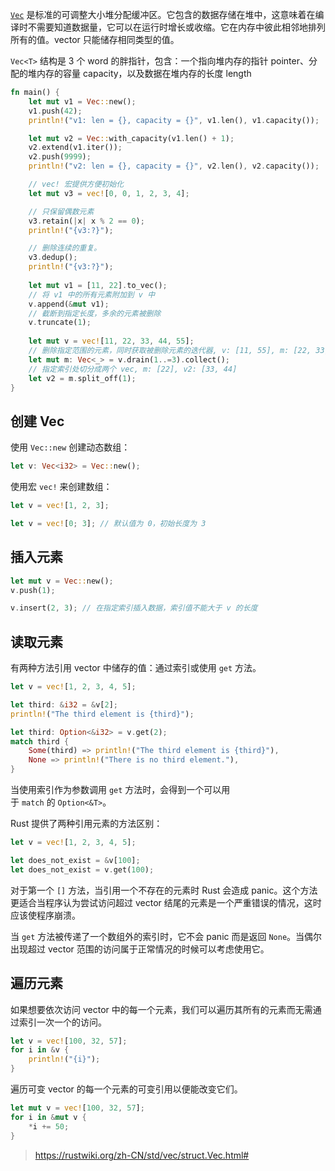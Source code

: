 [`Vec`](https://doc.rust-lang.org/std/vec/struct.Vec.html) 是标准的可调整大小堆分配缓冲区。它包含的数据存储在堆中，这意味着在编译时不需要知道数据量，它可以在运行时增长或收缩。它在内存中彼此相邻地排列所有的值。vector 只能储存相同类型的值。

`Vec<T>` 结构是 3 个 word 的胖指针，包含：一个指向堆内存的指针 pointer、分配的堆内存的容量 capacity，以及数据在堆内存的长度 length

```rust
fn main() {
    let mut v1 = Vec::new();
    v1.push(42);
    println!("v1: len = {}, capacity = {}", v1.len(), v1.capacity());

    let mut v2 = Vec::with_capacity(v1.len() + 1);
    v2.extend(v1.iter());
    v2.push(9999);
    println!("v2: len = {}, capacity = {}", v2.len(), v2.capacity());

    // vec! 宏提供方便初始化
    let mut v3 = vec![0, 0, 1, 2, 3, 4];

    // 只保留偶数元素
    v3.retain(|x| x % 2 == 0);
    println!("{v3:?}");

    // 删除连续的重复。
    v3.dedup();
    println!("{v3:?}");
    
    let mut v1 = [11, 22].to_vec();
    // 将 v1 中的所有元素附加到 v 中
    v.append(&mut v1);
    // 截断到指定长度，多余的元素被删除
    v.truncate(1);
    
    let mut v = vec![11, 22, 33, 44, 55]; 
    // 删除指定范围的元素，同时获取被删除元素的迭代器, v: [11, 55], m: [22, 33, 44] 
    let mut m: Vec<_> = v.drain(1..=3).collect();
    // 指定索引处切分成两个 vec, m: [22], v2: [33, 44]
    let v2 = m.split_off(1); 
}
```
## 创建 Vec
使用 `Vec::new` 创建动态数组：
```rust
let v: Vec<i32> = Vec::new();
```
使用宏 `vec!` 来创建数组：
```rust
let v = vec![1, 2, 3];

let v = vec![0; 3]; // 默认值为 0，初始长度为 3
```
## 插入元素
```rust
let mut v = Vec::new();
v.push(1);

v.insert(2, 3); // 在指定索引插入数据，索引值不能大于 v 的长度
```
## 读取元素
有两种方法引用 vector 中储存的值：通过索引或使用 `get` 方法。
```rust
let v = vec![1, 2, 3, 4, 5];

let third: &i32 = &v[2];
println!("The third element is {third}");

let third: Option<&i32> = v.get(2);
match third {
    Some(third) => println!("The third element is {third}"),
    None => println!("There is no third element."),
}
```
当使用索引作为参数调用 `get` 方法时，会得到一个可以用于 `match` 的 `Option<&T>`。

Rust 提供了两种引用元素的方法区别：
```rust
let v = vec![1, 2, 3, 4, 5];

let does_not_exist = &v[100];
let does_not_exist = v.get(100);
```
对于第一个 `[]` 方法，当引用一个不存在的元素时 Rust 会造成 panic。这个方法更适合当程序认为尝试访问超过 vector 结尾的元素是一个严重错误的情况，这时应该使程序崩溃。

当 `get` 方法被传递了一个数组外的索引时，它不会 panic 而是返回 `None`。当偶尔出现超过 vector 范围的访问属于正常情况的时候可以考虑使用它。

## 遍历元素
如果想要依次访问 vector 中的每一个元素，我们可以遍历其所有的元素而无需通过索引一次一个的访问。
```rust
let v = vec![100, 32, 57];
for i in &v {
    println!("{i}");
}
```
遍历可变 vector 的每一个元素的可变引用以便能改变它们。
```rust
let mut v = vec![100, 32, 57];
for i in &mut v {
    *i += 50;
}
```


> https://rustwiki.org/zh-CN/std/vec/struct.Vec.html#